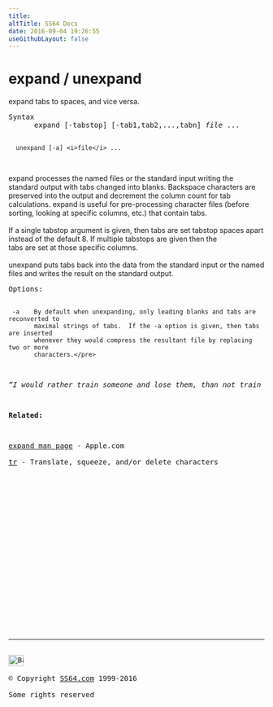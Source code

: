 ```yaml
---
title:
altTitle: SS64 Docs
date: 2016-09-04 19:26:55
useGithubLayout: false
---
```

<!-- #BeginLibraryItem "/Library/head_osx.lbi" --><!-- #EndLibraryItem --><h1>expand / unexpand</h1> 
<p>expand tabs to spaces, and vice versa. </p>
<pre>Syntax
      expand [-tabstop] [-tab1,tab2,...,tabn] <i>file</i> ...

      unexpand [-a] <i>file</i> ...
</pre>
<p><span class="code">expand</span> processes the named files or the standard input writing the standard
output with tabs changed into blanks.  Backspace characters are preserved
into the output and decrement the column count for tab calculations.
<span class="code">expand</span> is useful for pre-processing character files (before sorting,
looking at specific columns, etc.) that contain tabs.<br>
<br>
If a single tabstop argument is given, then tabs are set tabstop spaces
apart instead of the default 8.  If multiple tabstops are given then the<br>
tabs are set at those specific columns.<br>
<br>
<span class="code">unexpand</span> puts tabs back into the data from the standard input or the
named files and writes the result on the standard output.</p>
<pre>Options:

     -a    By default when unexpanding, only leading blanks and tabs are reconverted to 
           maximal strings of tabs.  If the -a option is given, then tabs are inserted
           whenever they would compress the resultant file by replacing two or more
           characters.</pre>
<p class="quote"><i>“I would rather train someone and lose them, than not train them and keep them” ~ Zig Ziglar</i></p>
<p><b>Related:</b></p>
<p><a href="https://developer.apple.com/legacy/library/documentation/Darwin/Reference/ManPages/man1/expand.1.html">expand man page</a> - Apple.com<br>
<a href="tr.html">tr</a> - Translate, squeeze, and/or delete characters</p><!-- #BeginLibraryItem "/Library/foot_osx.lbi" --><p>
<!-- OSX300 -->
<ins class="adsbygoogle" style="display:inline-block;width:300px;height:250px" data-ad-client="ca-pub-6140977852749469" data-ad-slot="1823340303"></ins>
<script>
(adsbygoogle = window.adsbygoogle || []).push({});
</script></p>
<hr>
<div id="bl" class="footer"><a href="expand.html#"><img src="../images/top.png" width="30" height="22" alt="Back to the Top"></a></div>
<div id="br" class="footer, tagline">© Copyright <a href="../index.html">SS64.com</a> 1999-2016<br>
Some rights reserved</div><!-- #EndLibraryItem -->
